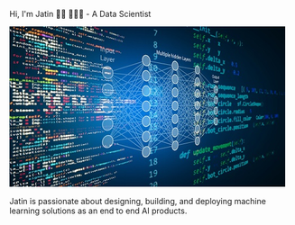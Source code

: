 
Hi, I'm Jatin 👋🏾 👩🏾‍💻 - A Data Scientist


<img src="https://github.com/jmalhot/jmalhot/blob/master/ds_image.jpg">


Jatin is passionate about designing, building, and deploying machine learning solutions as an end to end AI products.


